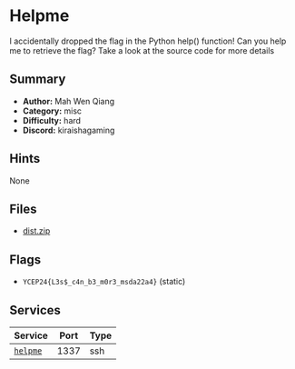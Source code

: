 # Helpme
I accidentally dropped the flag in the Python help() function! Can you help me to retrieve the flag?
Take a look at the source code for more details

## Summary
- **Author:** Mah Wen Qiang
- **Category:** misc
- **Difficulty:** hard
- **Discord:** kiraishagaming

## Hints
None

## Files
- [dist.zip](dist/dist.zip)

## Flags
- `YCEP24{L3s$_c4n_b3_m0r3_msda22a4}` (static)

## Services
| Service | Port | Type |
| ------- | ---- | ---- |
| [`helpme`](service/helpme) | 1337 | ssh |
